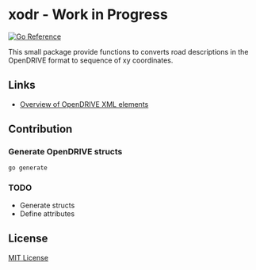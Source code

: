 # xodr - Work in Progress
[![Go Reference](https://pkg.go.dev/badge/github.com/christianbirchler-org/go-xodr.svg)](https://pkg.go.dev/github.com/christianbirchler-org/go-xodr)

This small package provide functions to converts road descriptions in the OpenDRIVE format to sequence of xy coordinates.

## Links
- [Overview of OpenDRIVE XML elements](https://publications.pages.asam.net/standards/ASAM_OpenDRIVE/ASAM_OpenDRIVE_Specification/latest/specification/06_general_architecture/06_05_overview_elements.html)

## Contribution
### Generate OpenDRIVE structs
```{go}
go generate
```

### TODO
- Generate structs
- Define attributes

## License
[MIT License](./LICENSE)